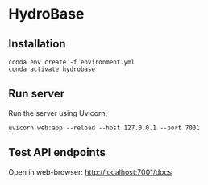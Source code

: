 # HydroBase

## Installation

```
conda env create -f environment.yml
conda activate hydrobase
```

## Run server

Run the server using Uvicorn,

```
uvicorn web:app --reload --host 127.0.0.1 --port 7001
```

## Test API endpoints
Open in web-browser: [http://localhost:7001/docs](http://localhost:7001/docs)
